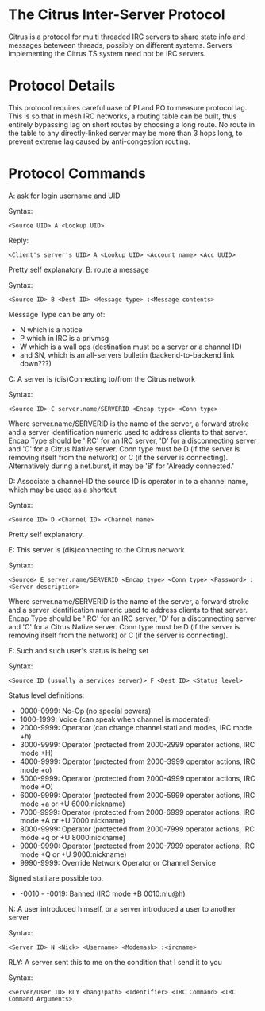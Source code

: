 The Citrus Inter-Server Protocol
================================

Citrus is a protocol for multi threaded IRC servers to share state info and messages beteween threads,
possibly on different systems. Servers implementing the Citrus TS system need not be IRC servers.

Protocol Details
================

This protocol requires careful uase of PI and PO to measure protocol lag.
This is so that in mesh IRC networks, a routing table can be built, thus entirely bypassing lag on short routes
by choosing a long route. No route in the table to any directly-linked server may be more than 3 hops long, to
prevent extreme lag caused by anti-congestion routing.

Protocol Commands
=================

A: ask for login username and UID

Syntax:
```
<Source UID> A <Lookup UID>
```

Reply:
```
<Client's server's UID> A <Lookup UID> <Account name> <Acc UUID>
```
Pretty self explanatory.
B: route a message

Syntax:
```
<Source ID> B <Dest ID> <Message type> :<Message contents>
```
Message Type can be any of:
* N which is a notice
* P which in IRC is a privmsg
* W which is a wall ops (destination must be a server or a channel ID)
* and SN, which is an all-servers bulletin (backend-to-backend link down???)

C: A server is (dis)Connecting to/from the Citrus network

Syntax:
```
<Source ID> C server.name/SERVERID <Encap type> <Conn type> 
```
Where server.name/SERVERID is the name of the server, a forward stroke and a server identification numeric used to address clients to that server.
Encap Type should be 'IRC' for an IRC server, 'D' for a disconnecting server and 'C' for a Citrus Native server.
Conn type must be D (if the server is removing itself from the network) or C (if the server is connecting). Alternatively during a net.burst, it may be 'B'
for 'Already connected.'

D: Associate a channel-ID the source ID is operator in to a channel name, which may be used as a shortcut

Syntax:
```
<Source ID> D <Channel ID> <Channel name>
```
Pretty self explanatory.

E: This server is (dis)connecting to the Citrus network

Syntax:
```
<Source> E server.name/SERVERID <Encap type> <Conn type> <Password> :<Server description>
```
Where server.name/SERVERID is the name of the server, a forward stroke and a server identification numeric used to address clients to that server.
Encap Type should be 'IRC' for an IRC server, 'D' for a disconnecting server and 'C' for a Citrus Native server.
Conn type must be D (if the server is removing itself from the network) or C (if the server is connecting).

F: Such and such user's status is being set

Syntax:
```
<Source ID (usually a services server)> F <Dest ID> <Status level>
```
Status level definitions:
* 0000-0999: No-Op (no special powers)
* 1000-1999: Voice (can speak when channel is moderated)
* 2000-9999: Operator (can change channel stati and modes, IRC mode +h)
* 3000-9999: Operator (protected from 2000-2999 operator actions, IRC mode +H)
* 4000-9999: Operator (protected from 2000-3999 operator actions, IRC mode +o)
* 5000-9999: Operator (protected from 2000-4999 operator actions, IRC mode +O)
* 6000-9999: Operator (protected from 2000-5999 operator actions, IRC mode +a or +U 6000:nickname)
* 7000-9999: Operator (protected from 2000-6999 operator actions, IRC mode +A or +U 7000:nickname)
* 8000-9999: Operator (protected from 2000-7999 operator actions, IRC mode +q or +U 8000:nickname)
* 9000-9990: Operator (protected from 2000-7999 operator actions, IRC mode +Q or +U 9000:nickname)
* 9990-9999: Override Network Operator or Channel Service

Signed stati are possible too.
* -0010 - -0019: Banned (IRC mode +B 0010:n!u@h) 

N: A user introduced himself, or a server introduced a user to another server

Syntax:
```
<Server ID> N <Nick> <Username> <Modemask> :<ircname>
```

RLY: A server sent this to me on the condition that I send it to you

Syntax:
```
<Server/User ID> RLY <bang!path> <Identifier> <IRC Command> <IRC Command Arguments>
```
